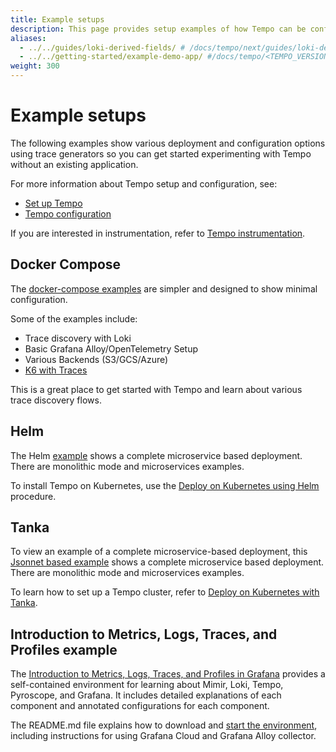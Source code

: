 ```yaml
---
title: Example setups
description: This page provides setup examples of how Tempo can be configured for a sample environment.
aliases:
  - ../../guides/loki-derived-fields/ # /docs/tempo/next/guides/loki-derived-fields/
  - ../../getting-started/example-demo-app/ #/docs/tempo/<TEMPO_VERSION>/getting-started/example-demo-app/
weight: 300
---
```


# Example setups

The following examples show various deployment and configuration options using trace generators so you can get started experimenting with Tempo without an existing application.

For more information about Tempo setup and configuration, see:

- [Set up Tempo](/docs/tempo/<TEMPO_VERSION>/set-up-for-tracing/setup-tempo/)
- [Tempo configuration](/docs/tempo/<TEMPO_VERSION>/configuration/)

If you are interested in instrumentation, refer to [Tempo instrumentation](../../instrument-send/).

## Docker Compose

The [docker-compose examples](https://github.com/grafana/tempo/tree/main/example/docker-compose) are simpler and designed to show minimal configuration.

Some of the examples include:

- Trace discovery with Loki
- Basic Grafana Alloy/OpenTelemetry Setup
- Various Backends (S3/GCS/Azure)
- [K6 with Traces](/docs/tempo/<TEMPO_VERSION>/docker-example/)

This is a great place to get started with Tempo and learn about various trace discovery flows.

## Helm

The Helm [example](https://github.com/grafana/tempo/tree/main/example/helm) shows a complete microservice based deployment.
There are monolithic mode and microservices examples.

To install Tempo on Kubernetes, use the [Deploy on Kubernetes using Helm](https://grafana.com/docs/helm-charts/tempo-distributed/next/) procedure.

## Tanka

To view an example of a complete microservice-based deployment, this [Jsonnet based example](https://github.com/grafana/tempo/tree/main/example/tk) shows a complete microservice based deployment.
There are monolithic mode and microservices examples.

To learn how to set up a Tempo cluster, refer to [Deploy on Kubernetes with Tanka](https://grafana.com/docs/tempo/<TEMPO_VERSION>/set-up-for-tracing/setup-tempo/deploy/kubernetes/tanka/).

## Introduction to Metrics, Logs, Traces, and Profiles example

The [Introduction to Metrics, Logs, Traces, and Profiles in Grafana](https://github.com/grafana/intro-to-mltp) provides a self-contained environment for learning about Mimir, Loki, Tempo, Pyroscope, and Grafana.
It includes detailed explanations of each component and annotated configurations for each component.

The README.md file explains how to download and [start the environment](https://github.com/grafana/intro-to-mltp#running-the-demonstration-environment), including instructions for using Grafana Cloud and Grafana Alloy collector.
